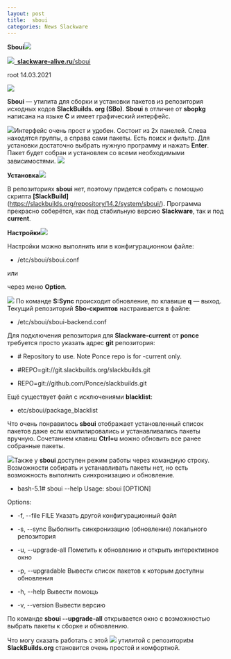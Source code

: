```yaml
---
layout: post
title:  sboui
categories: News Slackware
---
```


**Sboui![](Aspose.Words.6cdfb6e2-cab5-4e66-a863-fa6e3c1e9222.001.png)**

![](Aspose.Words.6cdfb6e2-cab5-4e66-a863-fa6e3c1e9222.002.png)[` `**slackware-alive.ru**/sboui](https://slackware-alive.ru/sboui/)

root 14.03.2021

![](Aspose.Words.6cdfb6e2-cab5-4e66-a863-fa6e3c1e9222.003.jpeg)

 **Sboui** — утилита для сборки и установки пакетов из репозитория исходных кодов **SlackBuilds.
 org (SBo)**. **Sboui** в отличие от **sbopkg** написана на языке **С** и имеет графический 
 интерфейс.

 ![](Aspose.Words.6cdfb6e2-cab5-4e66-a863-fa6e3c1e9222.003.jpeg)Интерфейс очень прост и удобен. 
  Состоит из 2х панелей. Слева находятся группы, а справа сами пакеты. Есть поиск и фильтр. Для 
  установки достаточно выбрать нужную программу и нажать **Enter**. Пакет будет собран и установлен 
 со всеми необходимыми зависимостями.
![](Aspose.Words.6cdfb6e2-cab5-4e66-a863-fa6e3c1e9222.004.jpeg)

**Установка![](Aspose.Words.6cdfb6e2-cab5-4e66-a863-fa6e3c1e9222.005.png)**

 В репозиториях **sboui** нет, поэтому придется собрать с помощью скрипта **[SlackBuild]**
  (https://slackbuilds.org/repository/14.2/system/sboui/). Программа прекрасно соберётся, как 
 под стабильную версию **Slackware**, так и под **current**.

**Настройки![](Aspose.Words.6cdfb6e2-cab5-4e66-a863-fa6e3c1e9222.006.png)**

Настройки можно выполнить или в конфигурационном файле:

- /etc/sboui/sboui.conf

или 

через меню **Option**.

![](Aspose.Words.6cdfb6e2-cab5-4e66-a863-fa6e3c1e9222.007.jpeg)
 По команде **S:Sync** происходит обновление, по клавише **q** — выход. Текущий репозиторий 
 **Sbo-скриптов** настраивается в файле:

- /etc/sboui/sboui-backend.conf

 Для подключения репозитория для **Slackware-current** от **ponce** требуется просто указать адрес 
 **git** репозитория:

- \# Repository to use. Note Ponce repo is for -current only.

- \#REPO=git://git.slackbuilds.org/slackbuilds.git 

- REPO=git://github.com/Ponce/slackbuilds.git

Ещё существует файл с исключениями **blacklist**:

- etc/sboui/package\_blacklist 

 Что очень понравилось **sboui** отображает установленный список пакетов даже если 
  компилировались и устанавливались пакеты вручную. Сочетанием клавиш **Ctrl+u** можно обновить все 
 ранее собранные пакеты.

 ![](Aspose.Words.6cdfb6e2-cab5-4e66-a863-fa6e3c1e9222.008.png)Также у **sboui** доступен режим 
  работы через командную строку. Возможности собирать и устанавливать пакеты нет, но есть 
 возможность выполнить синхронизацию и обновление.

- bash-5.1# sboui --help Usage: sboui [OPTION] 

Options: 

- -f, --file FILE    Указать другой конфигурационный файл 

- -s, --sync         Выболнить синхронизацию (обновление) локального репозитория 

- -u,  --upgrade-all  Пометить к обновлению и открыть интерективное окно 

- -p, --upgradable   Вывести список пакетов к которым доступны обновления 

- -h, --help         Вывести помощь 

- -v, --version      Вывести версию

 По команде **sboui --upgrade-all** открывается окно с возможностью выбрать пакеты к сборке и 
 обновлению.

 Что могу сказать работать с этой ![](Aspose.Words.6cdfb6e2-cab5-4e66-a863-fa6e3c1e9222.009.png)
 утилитой с репозиториtм **SlackBuilds.org** становится очень простой и комфортной. 

